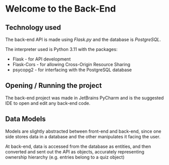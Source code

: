 # Welcome to the Back-End

## Technology used
The back-end API is made using *Flask.py* and the database is *PostgreSQL*.

The interpreter used is Python 3.11 with the packages:
- Flask - for API development
- Flask-Cors - for allowing Cross-Origin Resource Sharing
- psycopg2 - for interfacing with the PostgreSQL database

## Opening / Running the project
The back-end project was made in JetBrains PyCharm and is the suggested IDE to open and edit any back-end code.

## Data Models
Models are slightly abstracted between front-end and back-end,
since one side stores data in a database and the other manipulates it facing the user.

At back-end, data is accessed from the database as entities,
and then converted and sent out the API as objects,
accurately representing ownership hierarchy (e.g. entries belong to a quiz object)